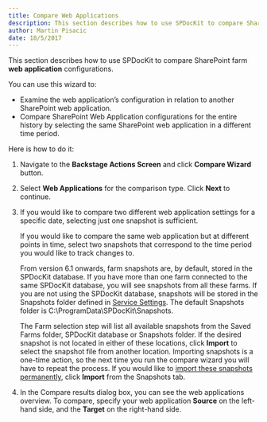 ```yaml
---
title: Compare Web Applications
description: This section describes how to use SPDocKit to compare SharePoint farm web application configurations.
author: Martin Pisacic
date: 18/5/2017
---
```

This section describes how to use SPDocKit to compare SharePoint farm **web application** configurations.

You can use this wizard to:
* Examine the web application’s configuration in relation to another SharePoint web application.
* Compare SharePoint Web Application configurations for the entire history by selecting the same SharePoint web application in a different time period.

Here is how to do it:

1. Navigate to the **Backstage Actions Screen** and click **Compare Wizard** button.

2. Select **Web Applications** for the comparison type. Click **Next** to continue.

3. If you would like to compare two different web application settings for a specific date, selecting just one snapshot is sufficient.

    If you would like to compare the same web application but at different points in time, select two snapshots that correspond to the time period you would like to track changes to.
    
    From version 6.1 onwards, farm snapshots are, by default, stored in the SPDocKit database. If you have more than one farm connected to the same SPDocKit database, you will see snapshots from all these farms. If you are not using the SPDocKit database, snapshots will be stored in the Snapshots folder defined in [Service Settings](#internal/configure-and-extend-spdockit/options-wizard#service-settings). The default Snapshots folder is C:\ProgramData\SPDocKit\Snapshots.

    The Farm selection step will list all available snapshots from the Saved Farms folder, SPDocKit database or Snapshots folder. If the desired snapshot is not located in either of these locations, click **Import** to select the snapshot file from another location. Importing snapshots is a one-time action, so the next time you run the compare wizard you will have to repeat the process. If you would like to [import these snapshots permanently](#internal/create-sharepoint-farm-snapshots/snapshots-screen), click **Import** from the Snapshots tab.

4. In the Compare results dialog box, you can see the web applications overview. To compare, specify your web application **Source** on the left-hand side, and the **Target** on the right-hand side.

